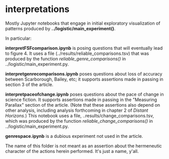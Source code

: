 interpretations
================

Mostly Jupyter notebooks that engage in initial exploratory visualization of patterns produced by **../logistic/main_experiment()**.

In particular:

**interpretFSFcomparison.ipynb** is posing questions that will eventually lead to figure 4. It uses a file (../results/reliable_comparisons.tsv) that was produced by the function *reliable_genre_comparisons()* in ../logistic/main_experiment.py.

**interpretgenrecomparisons.ipynb** poses questions about loss of accuracy between Scarborough, Bailey, etc; it supports assertions made in passing in section 3 of the article.

**interpretpaceofchange.ipynb** poses questions about the pace of change in science fiction. It supports assertions made in passing in the "Measuring Parallax" section of the article. (Note that these assertions also depend on other analysis, including analysis forthcoming in chapter 2 of *Distant Horizons.*) This notebook uses a file, ..results/change_comparisons.tsv, which was produced by the function *reliable_change_comparisons()* in ../logistic/main_experiment.py.

**genrespace.ipynb** is a dubious experiment not used in the article.

The name of this folder is not meant as an assertion about the hermeneutic character of the actions herein performed. It's just a name, y'all.




